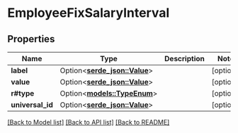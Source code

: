 # EmployeeFixSalaryInterval

## Properties

Name | Type | Description | Notes
------------ | ------------- | ------------- | -------------
**label** | Option<[**serde_json::Value**](.md)> |  | [optional]
**value** | Option<[**serde_json::Value**](.md)> |  | [optional]
**r#type** | Option<[**models::TypeEnum**](TypeEnum.md)> |  | [optional]
**universal_id** | Option<[**serde_json::Value**](.md)> |  | [optional]

[[Back to Model list]](../README.md#documentation-for-models) [[Back to API list]](../README.md#documentation-for-api-endpoints) [[Back to README]](../README.md)



